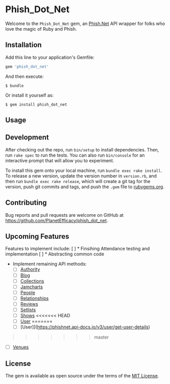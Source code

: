 # Phish_Dot_Net

Welcome to the `Phish_Dot_Net` gem, an [Phish.Net](https://phishnet.api-docs.io/v3/the-phish-net-api/welcome) API wrapper for folks who love the magic of Ruby and Phish.

## Installation

Add this line to your application's Gemfile:

```ruby
gem 'phish_dot_net'
```

And then execute:

    $ bundle

Or install it yourself as:

    $ gem install phish_dot_net

## Usage



## Development

After checking out the repo, run `bin/setup` to install dependencies. Then, run `rake spec` to run the tests. You can also run `bin/console` for an interactive prompt that will allow you to experiment.

To install this gem onto your local machine, run `bundle exec rake install`. To release a new version, update the version number in `version.rb`, and then run `bundle exec rake release`, which will create a git tag for the version, push git commits and tags, and push the `.gem` file to [rubygems.org](https://rubygems.org).

## Contributing

Bug reports and pull requests are welcome on GitHub at https://github.com/PlanetEfficacy/phish_dot_net.

## Upcoming Features
Features to implement include:
[ ] * Finsihing Attendance testing and implementation
[ ] * Abstracting common code
- Implement remaining API methods:
  * [ ] [Authority](https://phishnet.api-docs.io/v3/authority/authority-get)
  * [ ] [Blog](https://phishnet.api-docs.io/v3/blog/blog-get)
  * [ ] [Collections](https://phishnet.api-docs.io/v3/collections/collection-query)
  * [ ] [Jamcharts](https://phishnet.api-docs.io/v3/jamcharts/jamcharts-all)
  * [ ] [People](https://phishnet.api-docs.io/v3/people/people-get)
  * [ ] [Relationships](https://phishnet.api-docs.io/v3/relationships/get-friends-and-fans)
  * [ ] [Reviews](https://phishnet.api-docs.io/v3/reviews/get-a-review)
  * [ ] [Setlists](https://phishnet.api-docs.io/v3/setlists/get-the-most-recent-setlist)
  * [ ] [Shows](https://phishnet.api-docs.io/v3/shows/get-show-links)
<<<<<<< HEAD
  * [ ] [User](https://phishnet.api-docs.io/v3/user/get-user-details)
=======
  * [ ] [User]](https://phishnet.api-docs.io/v3/user/get-user-details)
>>>>>>> master
  * [ ] [Venues](https://phishnet.api-docs.io/v3/venues/get-all-venues)


## License

The gem is available as open source under the terms of the [MIT License](https://opensource.org/licenses/MIT).
